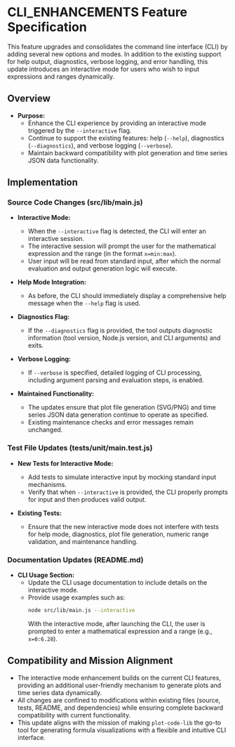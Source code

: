# CLI_ENHANCEMENTS Feature Specification

This feature upgrades and consolidates the command line interface (CLI) by adding several new options and modes. In addition to the existing support for help output, diagnostics, verbose logging, and error handling, this update introduces an interactive mode for users who wish to input expressions and ranges dynamically.

## Overview

- **Purpose:**
  - Enhance the CLI experience by providing an interactive mode triggered by the `--interactive` flag.
  - Continue to support the existing features: help (`--help`), diagnostics (`--diagnostics`), and verbose logging (`--verbose`).
  - Maintain backward compatibility with plot generation and time series JSON data functionality.

## Implementation

### Source Code Changes (src/lib/main.js)

- **Interactive Mode:**
  - When the `--interactive` flag is detected, the CLI will enter an interactive session.
  - The interactive session will prompt the user for the mathematical expression and the range (in the format `x=min:max`).
  - User input will be read from standard input, after which the normal evaluation and output generation logic will execute.

- **Help Mode Integration:**
  - As before, the CLI should immediately display a comprehensive help message when the `--help` flag is used.

- **Diagnostics Flag:**
  - If the `--diagnostics` flag is provided, the tool outputs diagnostic information (tool version, Node.js version, and CLI arguments) and exits.

- **Verbose Logging:**
  - If `--verbose` is specified, detailed logging of CLI processing, including argument parsing and evaluation steps, is enabled.

- **Maintained Functionality:**
  - The updates ensure that plot file generation (SVG/PNG) and time series JSON data generation continue to operate as specified.
  - Existing maintenance checks and error messages remain unchanged.

### Test File Updates (tests/unit/main.test.js)

- **New Tests for Interactive Mode:**
  - Add tests to simulate interactive input by mocking standard input mechanisms.
  - Verify that when `--interactive` is provided, the CLI properly prompts for input and then produces valid output.

- **Existing Tests:**
  - Ensure that the new interactive mode does not interfere with tests for help mode, diagnostics, plot file generation, numeric range validation, and maintenance handling.

### Documentation Updates (README.md)

- **CLI Usage Section:**
  - Update the CLI usage documentation to include details on the interactive mode.
  - Provide usage examples such as:
    ```bash
    node src/lib/main.js --interactive
    ```
    With the interactive mode, after launching the CLI, the user is prompted to enter a mathematical expression and a range (e.g., `x=0:6.28`).

## Compatibility and Mission Alignment

- The interactive mode enhancement builds on the current CLI features, providing an additional user-friendly mechanism to generate plots and time series data dynamically.
- All changes are confined to modifications within existing files (source, tests, README, and dependencies) while ensuring complete backward compatibility with current functionality.
- This update aligns with the mission of making `plot-code-lib` the go-to tool for generating formula visualizations with a flexible and intuitive CLI interface.